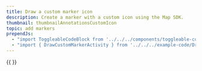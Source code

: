 ```yaml
---
title: Draw a custom marker icon
description: Create a marker with a custom icon using the Map SDK.
thumbnail: thumbnailAnnotationsCustomIcon
topic: add markers
prependJs:
  - "import ToggleableCodeBlock from '../../../components/toggleable-code-block'"
  - "import { DrawCustomMarkerActivity } from '../../../example-code/DrawCustomMarkerActivity.js'"
---
```


<!-- Any notes about this example would go here.  -->

{{
  <ToggleableCodeBlock 
    codeSnippet={DrawCustomMarkerActivity}
  />
}}
